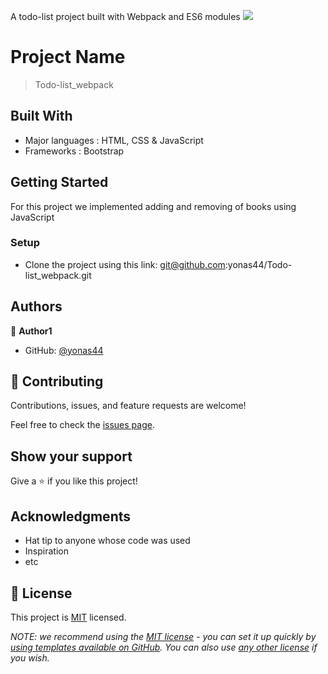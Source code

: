 A todo-list project built with Webpack and ES6 modules
![](https://img.shields.io/badge/Microverse-blueviolet)

# Project Name

> Todo-list_webpack

## Built With

- Major languages : HTML, CSS & JavaScript
- Frameworks : Bootstrap

## Getting Started

For this project we implemented adding and removing of books using JavaScript

### Setup

- Clone the project using this link: git@github.com:yonas44/Todo-list_webpack.git

## Authors

👤 **Author1**

- GitHub: [@yonas44](git@github.com:yonas44/Todo-list_webpack.git)

## 🤝 Contributing

Contributions, issues, and feature requests are welcome!

Feel free to check the [issues page](../../issues/).

## Show your support

Give a ⭐️ if you like this project!

## Acknowledgments

- Hat tip to anyone whose code was used
- Inspiration
- etc

## 📝 License

This project is [MIT](./MIT.md) licensed.

_NOTE: we recommend using the
[MIT license](https://choosealicense.com/licenses/mit/) - you can set it up
quickly by
[using templates available on GitHub](https://docs.github.com/en/communities/setting-up-your-project-for-healthy-contributions/adding-a-license-to-a-repository).
You can also use [any other license](https://choosealicense.com/licenses/) if
you wish._
